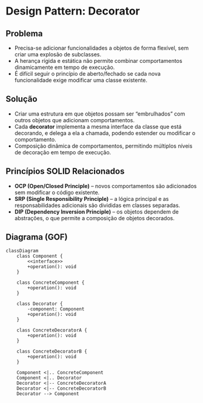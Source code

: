 # Design Pattern: Decorator

## Problema

- Precisa-se adicionar funcionalidades a objetos de forma flexível, sem criar uma explosão de subclasses.
- A herança rígida e estática não permite combinar comportamentos dinamicamente em tempo de execução.
- É difícil seguir o princípio de aberto/fechado se cada nova funcionalidade exige modificar uma classe existente.

## Solução

- Criar uma estrutura em que objetos possam ser “embrulhados” com outros objetos que adicionam comportamentos.
- Cada **decorator** implementa a mesma interface da classe que está decorando, e delega a ela a chamada, podendo estender ou modificar o comportamento.
- Composição dinâmica de comportamentos, permitindo múltiplos níveis de decoração em tempo de execução.

## Princípios SOLID Relacionados

- **OCP (Open/Closed Principle)** – novos comportamentos são adicionados sem modificar o código existente.
- **SRP (Single Responsibility Principle)** – a lógica principal e as responsabilidades adicionais são divididas em classes separadas.
- **DIP (Dependency Inversion Principle)** – os objetos dependem de abstrações, o que permite a composição de objetos decorados.

## Diagrama (GOF)

```mermaid
classDiagram
    class Component {
        <<interface>>
        +operation(): void
    }

    class ConcreteComponent {
        +operation(): void
    }

    class Decorator {
        -component: Component
        +operation(): void
    }

    class ConcreteDecoratorA {
        +operation(): void
    }

    class ConcreteDecoratorB {
        +operation(): void
    }

    Component <|.. ConcreteComponent
    Component <|.. Decorator
    Decorator <|-- ConcreteDecoratorA
    Decorator <|-- ConcreteDecoratorB
    Decorator --> Component